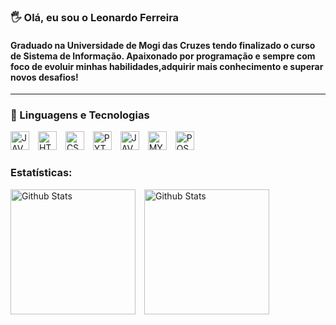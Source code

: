 ### 🖐️ Olá, eu sou o Leonardo Ferreira 
#### Graduado na Universidade de Mogi das Cruzes tendo finalizado o curso de Sistema de Informação. Apaixonado por programação e sempre com foco de evoluir minhas habilidades,adquirir mais conhecimento e superar novos desafios!
---
### 🚀 Linguagens e Tecnologias 


<img
    aligh="left"
    alt="JAVASCRIPT"
    title="JAVASCRIPT"
    width="30px"
    style="padding-right: 10px;"
    src="https://cdn.jsdelivr.net/gh/devicons/devicon@latest/icons/javascript/javascript-original.svg"
/>
<img
    aligh="left"
    alt="HTML"
    title="HTML"
    width="30px"
    style="padding-right: 10px;"
    src="https://cdn.jsdelivr.net/gh/devicons/devicon@latest/icons/html5/html5-original.svg"
/>
<img
    aligh="left"
    alt="CSS"
    title="CSS"
    width="30px"
    style="padding-right: 10px;"
    src="https://cdn.jsdelivr.net/gh/devicons/devicon@latest/icons/css3/css3-original.svg"
/>
<img
    aligh="left"
    alt="PYTHON"
    title="PYTHON"
    width="30px"
    style="padding-right: 10px;"
    src="https://cdn.jsdelivr.net/gh/devicons/devicon@latest/icons/python/python-original.svg"
/>
<img
    aligh="left"
    alt="JAVA"
    title="JAVA"
    width="30px"
    style="padding-right: 10px;"
    src="https://cdn.jsdelivr.net/gh/devicons/devicon@latest/icons/java/java-original.svg"
/>
<img
    aligh="left"
    alt="MYSQL"
    title="MYSQL"
    width="30px"
    style="padding-right: 10px;"
    src="https://cdn.jsdelivr.net/gh/devicons/devicon@latest/icons/mysql/mysql-original-wordmark.svg"
/>
<img
    aligh="left"
    alt="POSTGRESQL"
    title="POSTGRESQL"
    width="30px"
    style="padding-right: 10px;"
    src="https://cdn.jsdelivr.net/gh/devicons/devicon@latest/icons/postgresql/postgresql-original.svg"
/>

### Estatísticas:
<p>
    <img
        aligh="left"
        alt="Github Stats"
        height="200"
        style="padding-right: 10px;"
        src="https://github-readme-stats.vercel.app/api?username=leonardo-ferreiraa&show_icons=true&theme=dracula&custom_title=Estatisticas do Github de Leonardo Ferreira"
    />
    <img
        aligh="left"
        alt="Github Stats"
        height="200"
        src="https://github-readme-stats.vercel.app/api/top-langs/?username=leonardo-ferreiraa&layout=compact&theme=dracula&custom_title=Tecnologias&langs_count=9"
    />
</p>
